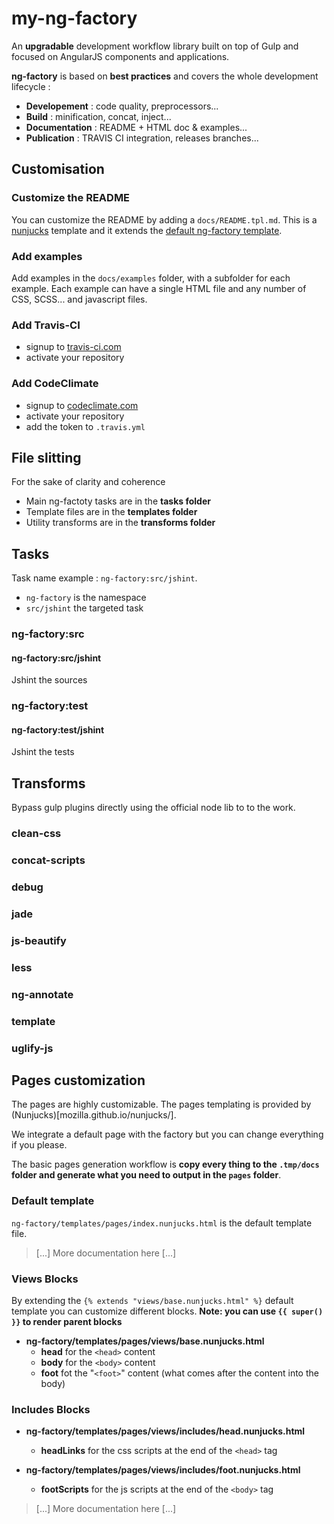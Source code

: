 # my-ng-factory

An **upgradable** development workflow library built on top of Gulp and focused on AngularJS components and applications.

**ng-factory** is based on **best practices** and covers the whole development lifecycle : 

 - **Developement** : code quality, preprocessors...
 - **Build** : minification, concat, inject...
 - **Documentation** : README + HTML doc & examples...
 - **Publication** : TRAVIS CI integration, releases branches...


## Customisation

### Customize the README

You can customize the README by adding a `docs/README.tpl.md`. This is a [nunjucks](http://mozilla.github.io/nunjucks/) template and it extends the [default ng-factory template](lib/templates/readme/README.tpl.md).

### Add examples

Add examples in the `docs/examples` folder, with a subfolder for each example.
Each example can have a single HTML file and any number of CSS, SCSS... and javascript files.

### Add Travis-CI

 - signup to [travis-ci.com](http://travis-ci.com)
 - activate your repository

### Add CodeClimate

 - signup to [codeclimate.com](http://codeclimate.com)
 - activate your repository
 - add the token to `.travis.yml`




## File slitting

For the sake of clarity and coherence

- Main ng-factoty tasks are in the **tasks folder**
- Template files are in the **templates folder**
- Utility transforms are in the **transforms folder**

## Tasks


Task name example : `ng-factory:src/jshint`.
- `ng-factory` is the namespace
- `src/jshint` the targeted task

### ng-factory:src

#### ng-factory:src/jshint

Jshint the sources


### ng-factory:test

#### ng-factory:test/jshint

Jshint the tests



## Transforms

Bypass gulp plugins directly using the official node lib to to the work.

### clean-css

### concat-scripts

### debug

### jade

### js-beautify

### less

### ng-annotate

### template

### uglify-js


## Pages customization

The pages are highly customizable. The pages templating is provided by (Nunjucks)[mozilla.github.io/nunjucks/].

We integrate a default page with the factory but you can change everything if you please.

The basic pages generation workflow is **copy every thing to the `.tmp/docs` folder and generate what you need to output in the `pages` folder**.

### Default template

`ng-factory/templates/pages/index.nunjucks.html` is the default template file.

> [...] More documentation here [...]


### Views Blocks

By extending the `{% extends "views/base.nunjucks.html" %}` default template you can customize different blocks.
**Note: you can use `{{ super() }}` to render parent blocks**

- **ng-factory/templates/pages/views/base.nunjucks.html**
  - **head** for the `<head>` content
  - **body** for the `<body>` content
  - **foot** fot the "`<foot>`" content (what comes after the content into the body)

### Includes Blocks

- **ng-factory/templates/pages/views/includes/head.nunjucks.html**
  - **headLinks** for the css scripts at the end of the `<head>` tag

- **ng-factory/templates/pages/views/includes/foot.nunjucks.html**
  - **footScripts** for the js scripts at the end of the `<body>` tag

> [...] More documentation here [...]
